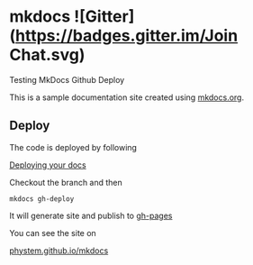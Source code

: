 # mkdocs ![Gitter](https://badges.gitter.im/Join Chat.svg)
Testing MkDocs Github Deploy

This is a sample documentation site created using [mkdocs.org](http://mkdocs.org).

## Deploy

The code is deployed by following

[Deploying your docs](http://www.mkdocs.org/user-guide/deploying-your-docs/#github-pages)

Checkout the branch and then

`mkdocs gh-deploy`

It will generate site and publish to [gh-pages](
https://github.com/phystem/mkdocs/tree/gh-pages)

You can see the site on

[phystem.github.io/mkdocs](https://phystem.github.io/mkdocs)
